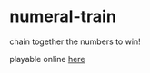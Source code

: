# numeral-train
 chain together the numbers to win!

playable online [here](https://kalenchang.github.io/numeral-train/numeral-train.html)
